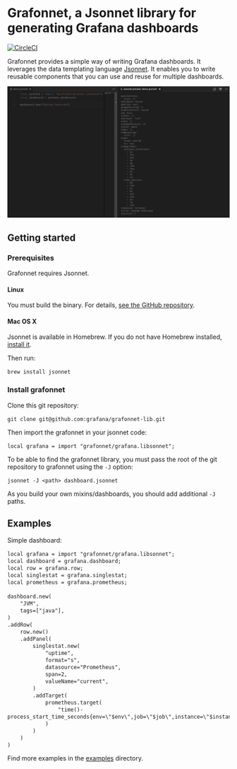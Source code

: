 # Grafonnet, a Jsonnet library for generating Grafana dashboards

[![CircleCI](https://circleci.com/gh/grafana/grafonnet-lib.svg?style=svg)](https://circleci.com/gh/grafana/grafonnet-lib)

Grafonnet provides a simple way of writing Grafana dashboards. It leverages the
data templating language [Jsonnet][jsonnet]. It enables you to write reusable
components that you can use and reuse for multiple dashboards.

![screenshot](screenshot.png)

## Getting started

### Prerequisites

Grafonnet requires Jsonnet.

#### Linux

You must build the binary. For details, [see the GitHub
repository][jsonnetgh].

#### Mac OS X

Jsonnet is available in Homebrew. If you do not have Homebrew installed,
[install it][brew].

Then run:

```
brew install jsonnet
```

### Install grafonnet

Clone this git repository:

```
git clone git@github.com:grafana/grafonnet-lib.git
```

Then import the grafonnet in your jsonnet code:

```
local grafana = import "grafonnet/grafana.libsonnet";
```

To be able to find the grafonnet library, you must pass the root of the git
repository to grafonnet using the `-J` option:

```
jsonnet -J <path> dashboard.jsonnet
```

As you build your own mixins/dashboards, you should add additional `-J` paths.

## Examples

Simple dashboard:

```jsonnet
local grafana = import "grafonnet/grafana.libsonnet";
local dashboard = grafana.dashboard;
local row = grafana.row;
local singlestat = grafana.singlestat;
local prometheus = grafana.prometheus;

dashboard.new(
    "JVM",
    tags=["java"],
)
.addRow(
    row.new()
    .addPanel(
        singlestat.new(
            "uptime",
            format="s",
            datasource="Prometheus",
            span=2,
            valueName="current",
        )
        .addTarget(
            prometheus.target(
                "time()-process_start_time_seconds{env=\"$env\",job=\"$job\",instance=\"$instance\"}",
            )
        )
    )
)
```

Find more examples in the [examples](examples/) directory.


[brew]:https://brew.sh/
[jsonnet]:http://jsonnet.org/
[jsonnetgh]:https://github.com/google/jsonnet
